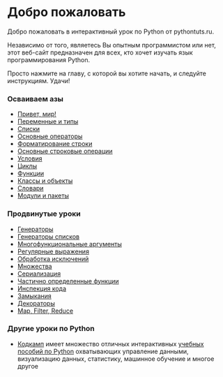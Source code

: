 # Добро пожаловать

Добро пожаловать в интерактивный урок по Python от pythontuts.ru.

Независимо от того, являетесь Вы опытным программистом или нет, этот веб-сайт предназначен для всех, кто хочет изучать язык программирования Python.<br>

Просто нажмите на главу, с которой вы хотите начать, и следуйте инструкциям. Удачи!<br>


### Осваиваем азы

- [Привет, мир!](/Hello%2C_World%21)
- [Переменные и типы](/Variables_and_Types)
- [Списки](/Lists)
- [Основные операторы](/Basic_Operators)
- [Форматирование строки](/String_Formatting)
- [Основные строковые операции](/Basic_String_Operations)
- [Условия](/Conditions)
- [Циклы](/Loops)
- [Функции](/Functions)
- [Классы и объекты](/Classes_and_Objects)
- [Словари](/Dictionaries)
- [Модули и пакеты](/Modules_and_Packages)

### Продвинутые уроки

- [Генераторы](/Generators)
- [Генераторы списков](/List_Comprehensions)
- [Многофункциональные аргументы](/Multiple_Function_Arguments)
- [Регулярные выражения](/Regular_Expressions)
- [Обработка исключений](/Exception_Handling)
- [Множества](/Sets)
- [Сериализация](/Serialization)
- [Частично определенные функции](/Partial_functions)
- [Инспекция кода](/Code_Introspection)
- [Замыкания](/Closures)
- [Декораторы](/Decorators)
- [Map, Filter, Reduce](/Map%2C_Filter%2C_Reduce)

### Другие уроки по Python

- [Кодкамп](https://codecamp.ru/?utm_source=pythontuts_ru&utm_campaign=pythontuts_tutorials) имеет множество отличных интерактивных [учебных пособий по Python](https://codecamp.com/courses/?utm_source=pythontuts_ru&utm_campaign=pythontuts_tutorials) охватывающих управление данными, визуализацию данных, статистику, машинное обучение и многое другое